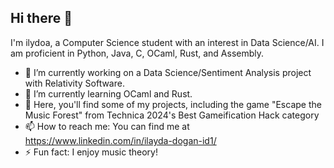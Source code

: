 ## Hi there 👋

I'm ilydoa, a Computer Science student with an interest in Data Science/AI. I am proficient in Python, Java, C, OCaml, Rust, and Assembly. 

- 🔭 I’m currently working on a Data Science/Sentiment Analysis project with Relativity Software.
- 🌱 I’m currently learning OCaml and Rust.
- 💬 Here, you'll find some of my projects, including the game "Escape the Music Forest" from Technica 2024's Best Gameification Hack category
- 📫 How to reach me: You can find me at https://www.linkedin.com/in/ilayda-dogan-id1/
- ⚡ Fun fact: I enjoy music theory!


<!--
**ilydoa/ilydoa** is a ✨ _special_ ✨ repository because its `README.md` (this file) appears on your GitHub profile.

Here are some ideas to get you started:

- 🔭 I’m currently working on ...
- 🌱 I’m currently learning ...
- 👯 I’m looking to collaborate on ...
- 🤔 I’m looking for help with ...
- 💬 Ask me about ...
- 📫 How to reach me: ...
- 😄 Pronouns: ...
- ⚡ Fun fact: ...
-->
